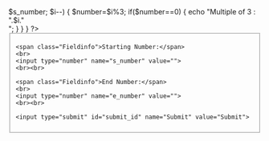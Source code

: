 

<?php

if(isset($_POST["Submit"]))
{
	$s_number=$_POST["s_number"];
	$e_number=$_POST["e_number"];

	for ($i=$e_number; $i >$s_number; $i--)
	{ 
		$number=$i%3;

		if($number==0)
		{	echo "Multiple of 3 : ".$i."<br>";	}

	}

}

?>

<!DOCTYPE html>
<html>
<head>
<title> Task 1 : Multiple of 3 in reverse order</title>
<link rel="stylesheet" href="style1.css">

</head>

<body>
<div class="">
<form class="" action="ladybird.php" method="post">
<fieldset>

	<span class="Fieldinfo">Starting Number:</span>
	<br>
	<input type="number" name="s_number" value="">
	<br><br>

	<span class="Fieldinfo">End Number:</span>
	<br>
	<input type="number" name="e_number" value="">
	<br><br>

	<input type="submit" id="submit_id" name="Submit" value="Submit">

</fieldset>
</form>
</div>
</body>
</html>
